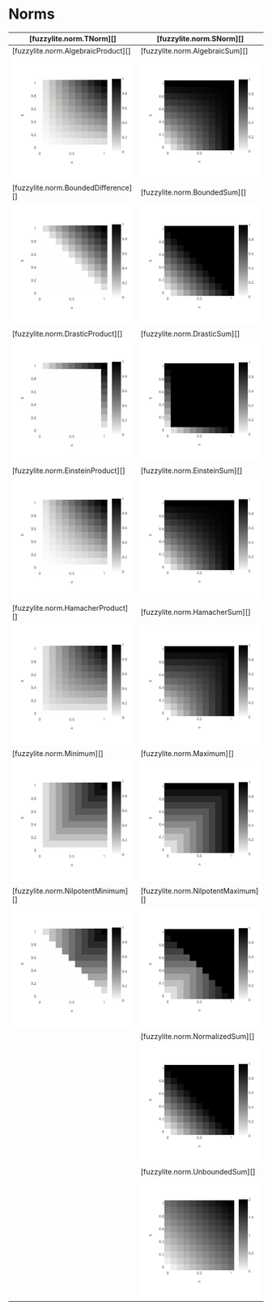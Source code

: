 # Norms

| [fuzzylite.norm.TNorm][]                      	 | [fuzzylite.norm.SNorm][]                     	 |
|-------------------------------------------------|------------------------------------------------|
| [fuzzylite.norm.AlgebraicProduct][]           	 | [fuzzylite.norm.AlgebraicSum][]              	 |
| ![](../image/norm/T-AlgebraicProduct.svg)  	    | ![](../image/norm/S-AlgebraicSum.svg)     	    |
| [fuzzylite.norm.BoundedDifference][]          	 | [fuzzylite.norm.BoundedSum][]                	 |
| ![](../image/norm/T-BoundedDifference.svg) 	    | ![](../image/norm/S-BoundedSum.svg)       	    |
| [fuzzylite.norm.DrasticProduct][]             	 | [fuzzylite.norm.DrasticSum][]                	 |
| ![](../image/norm/T-DrasticProduct.svg)    	    | ![](../image/norm/S-DrasticSum.svg)       	    |
| [fuzzylite.norm.EinsteinProduct][]            	 | [fuzzylite.norm.EinsteinSum][]               	 |
| ![](../image/norm/T-EinsteinProduct.svg)   	    | ![](../image/norm/S-EinsteinSum.svg)      	    |
| [fuzzylite.norm.HamacherProduct][]            	 | [fuzzylite.norm.HamacherSum][]               	 |
| ![](../image/norm/T-HamacherProduct.svg)   	    | ![](../image/norm/S-HamacherSum.svg)      	    |
| [fuzzylite.norm.Minimum][]                    	 | [fuzzylite.norm.Maximum][]                   	 |
| ![](../image/norm/T-Minimum.svg)           	    | ![](../image/norm/S-Maximum.svg)          	    |
| [fuzzylite.norm.NilpotentMinimum][]           	 | [fuzzylite.norm.NilpotentMaximum][]          	 |
| ![](../image/norm/T-NilpotentMinimum.svg)  	    | ![](../image/norm/S-NilpotentMaximum.svg) 	    |
| 	                                               | [fuzzylite.norm.NormalizedSum][]             	 |
| 	                                               | ![](../image/norm/S-NormalizedSum.svg)    	    |
| 	                                               | [fuzzylite.norm.UnboundedSum][]              	 |
| 	                                               | ![](../image/norm/S-UnboundedSum.svg)     	    |
